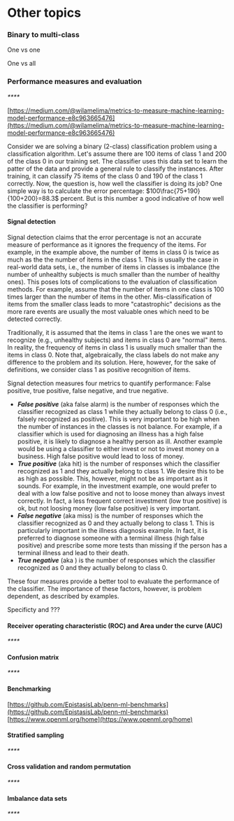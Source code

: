# Other topics

### Binary to multi-class 

One vs one

One vs all

### Performance measures and evaluation

_\*\*\*\*_

[https://medium.com/@wilamelima/metrics-to-measure-machine-learning-model-performance-e8c963665476](https://medium.com/@wilamelima/metrics-to-measure-machine-learning-model-performance-e8c963665476)

Consider we are solving a binary \(2-class\) classification problem using a classification algorithm. Let's assume there are 100 items of class 1 and 200 of the class 0 in our training set. The classifier uses this data set to learn the patter of the data and provide a general rule to classify the instances. After training, it can classify 75 items of the class 0 and 190 of the class 1 correctly. Now, the question is, how well the classifier is doing its job? One simple way is to calculate the error percentage: $100\frac{75+190}{100+200}=88.3$ percent. But is this number a good indicative of how well the classifier is performing?

#### Signal detection

Signal detection claims that the error percentage is not an accurate measure of performance as it ignores the frequency of the items. For example, in the example above, the number of items in class 0 is twice as much as the the number of items in the class 1. This is usually the case in real-world data sets, i.e., the number of items in classes is imbalance \(the number of unhealthy subjects is much smaller than the number of healthy ones\). This poses lots of complications to the evaluation of classification methods. For example, assume that the number of items in one class is 100 times larger than the number of items in the other. Mis-classification of items from the smaller class leads to more "catastrophic" decisions as the more rare events are usually the most valuable ones which need to be detected correctly.

Traditionally, it is assumed that the items in class 1 are the ones we want to recognize \(e.g., unhealthy subjects\) and items in class 0 are "normal" items. In reality, the frequency of items in class 1 is usually much smaller than the items in class 0. Note that, algebraically, the class labels do not make any difference to the problem and its solution. Here, however, for the sake of definitions, we consider class 1 as positive recognition of items.

Signal detection measures four metrics to quantify performance: False positive, true positive, false negative, and true negative.

* _**False positive**_ \(aka false alarm\) is the number of responses which the classifier recognized as class 1 while they actually belong to class 0 \(i.e., falsely recognized as positive\). This is very important to be high when the number of instances in the classes is not balance. For example, if a classifier which is used for diagnosing an illness has a high false positive, it is likely to diagnose a healthy person as ill. Another example would be using a classifier to either invest or not to invest money on a business. High false positive would lead to loss of money.
* _**True positive**_ \(aka hit\) is the number of responses which the classifier recognized as 1 and they actually belong to class 1. We desire this to be as high as possible. This, however, might not be as important as it sounds. For example, in the investment example, one would prefer to deal with a low false positive and not to loose money than always invest correctly. In fact, a less frequent correct investment \(low true positive\) is ok, but not loosing money \(low false positive\) is very important.
* _**False negative**_ \(aka miss\) is the number of responses which the classifier recognized as 0 and they actually belong to class 1. This is particularly important in the illness diagnosis example. In fact, it is preferred to diagnose someone with a terminal illness \(high false positive\) and prescribe some more tests than missing if the person has a terminal illness and lead to their death. 
* _**True negative**_ \(aka \) is the number of responses which the classifier recognized as 0 and they actually belong to class 0. 

These four measures provide a better tool to evaluate the performance of the classifier. The importance of these factors, however, is problem dependent, as described by examples.

Specificty and ???

#### Receiver operating characteristic \(ROC\) and Area under the curve \(AUC\)

_\*\*\*\*_

#### Confusion matrix

_\*\*\*\*_

#### Benchmarking

[https://github.com/EpistasisLab/penn-ml-benchmarks](https://github.com/EpistasisLab/penn-ml-benchmarks) [https://www.openml.org/home](https://www.openml.org/home)

#### Stratified sampling

_\*\*\*\*_

#### Cross validation and random permutation

_\*\*\*\*_

#### Imbalance data sets

_\*\*\*\*_

